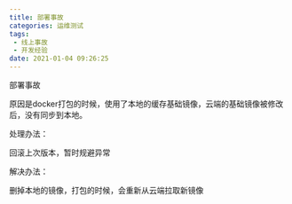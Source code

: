 ```yaml
---
title: 部署事故
categories: 运维测试
tags:
 - 线上事故
 - 开发经验
date: 2021-01-04 09:26:25
---
```


部署事故

原因是docker打包的时候，使用了本地的缓存基础镜像，云端的基础镜像被修改后，没有同步到本地。

处理办法：

回滚上次版本，暂时规避异常

解决办法：

删掉本地的镜像，打包的时候，会重新从云端拉取新镜像

